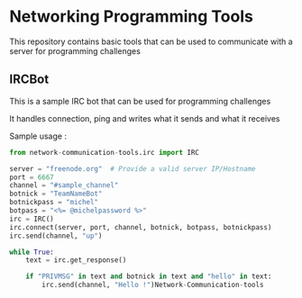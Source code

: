 # Networking Programming Tools

This repository contains basic tools that can be used to communicate with a server for programming challenges


## IRCBot

This is a sample IRC bot that can be used for programming challenges

It handles connection, ping and writes what it sends and what it receives

Sample usage :

```python
from network-communication-tools.irc import IRC

server = "freenode.org"  # Provide a valid server IP/Hostname
port = 6667
channel = "#sample_channel"
botnick = "TeamNameBot"
botnickpass = "michel"
botpass = "<%= @michelpassword %>"
irc = IRC()
irc.connect(server, port, channel, botnick, botpass, botnickpass)
irc.send(channel, "up")

while True:
    text = irc.get_response()

    if "PRIVMSG" in text and botnick in text and "hello" in text:
        irc.send(channel, "Hello !")Network-Communication-tools
```
